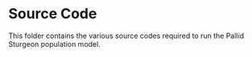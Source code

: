 # Source Code

This folder contains the various source codes required to run the Pallid Sturgeon population model. 


